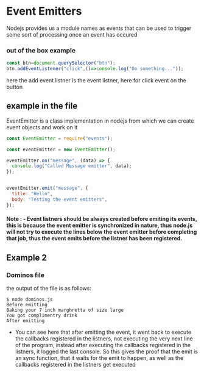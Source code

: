 # Event Emitters

Nodejs provides us a module names as events that can be used to trigger some sort of processing once an event has occured

### out of the box example

```javascript
const btn=document.querySelector("btn");
btn.addEventListener("click",()=>console.log("Do something..."));

```
here the add event listner is the event listner, here for click event on the button

## example in the file

EventEmitter is a class implementation in nodejs from which we can create event objects and work on it

```javascript
const EventEmitter = require("events");

const eventEmitter = new EventEmitter();

eventEmitter.on("message", (data) => {
  console.log("Called Message emitter", data);
});


eventEmitter.emit("message", {
  title: "Hello",
  body: "Testing the event emitters",
});

```
#### Note : - Event listners should be always created before emiting its events, this is because the event emitter is synchronized in nature, thus node.js will not try to execute the lines below the event emitter before completing that job, thus the event emits before the listner has been registered. 

## Example 2

### Dominos file

the output of the file is as follows:
```
$ node dominos.js 
Before emitting
Baking your 7 inch marghretta of size large
You got complimentry drink
After emitting
```

- You can see here that after emitting the event, it went back to execute the callbacks registered in the listners, not executing the very next line of the program, instead after executing the callbacks registered in the listners, it logged the last console. So this gives the proof that the emit is an sync function, that it waits for the emit to happen, as well as the callbacks registered in the listners get executed
